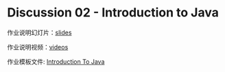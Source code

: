 # Discussion 02 - Introduction to Java

作业说明幻灯片：[slides](https://docs.google.com/presentation/d/14fpNAS5SkE_G1Zb3fiWLUk9Ugs4HcJFaXQt_1kwMp7E/edit#slide=id.g146930e0ea3_1_54)

作业说明视频：[videos](https://www.youtube.com/watch?v=K9irJrM03DM&list=PLnp31xXvnfRoxyC5HydoGxbeinh4WAcls&index=1)

作业模板文件: [Introduction To Java](https://drive.google.com/file/d/1XxGmG9-FXYx0nSyZPG0mgVAlPuk3Arpg/view)

